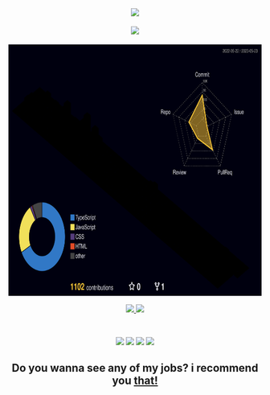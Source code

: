 <div align="center"><img src="https://skillicons.dev/icons?i=linux,git,vscode,javascript,typescript,css,html,react,next,redux,tailwind,sass,nodejs" /> </div>

<br/>
<div align="center"><img height="425em" src="https://user-images.githubusercontent.com/70382532/138322189-2db8df52-9dcb-40a0-88a8-c365466bd33d.gif"></div> </br>

<div align="center"><img align="center" height="500em" src="./profile-3d-contrib/profile-night-rainbow.svg" /></div>
<br/>
<div align="center">
  <a href="https://github.com/adamsnows">
    
  <img height="150em" src="https://github-readme-stats.vercel.app/api?username=adamsnows&show_icons=true&theme=dark&include_all_commits=true&count_private=true"/>
  <img height="150em" src="https://github-readme-stats.vercel.app/api/top-langs/?username=adamsnows&layout=compact&langs_count=7&theme=dark"/>
</div>
<div style="display: inline_block" align="center"><br>



  
  
  
  
  
  ##
 
<div align="center"> 
   <a href="https://instagram.com/adam.snows" target="_blank"><img src="https://img.shields.io/badge/-Instagram-%23E4405F?style=for-the-badge&logo=instagram&logoColor=white" target="_blank"></a>
 	<a href="https://www.twitch.tv/luwnylol" target="_blank"><img src="https://img.shields.io/badge/Twitch-9146FF?style=for-the-badge&logo=twitch&logoColor=white" target="_blank"></a>
  <a href = "mailto:adaamangelow@gmail.com"><img src="https://img.shields.io/badge/-Gmail-%23333?style=for-the-badge&logo=gmail&logoColor=white" target="_blank"></a>
  <a href="https://www.linkedin.com/in/adam-neves/" target="_blank"><img src="https://img.shields.io/badge/-LinkedIn-%230077B5?style=for-the-badge&logo=linkedin&logoColor=white" target="_blank"></a> 
 
  <h2>Do you wanna see any of my jobs? i recommend you <a href="https://www.nexusgamestand.com/" target="_blank"> that!</a></h2>
 
</div>
